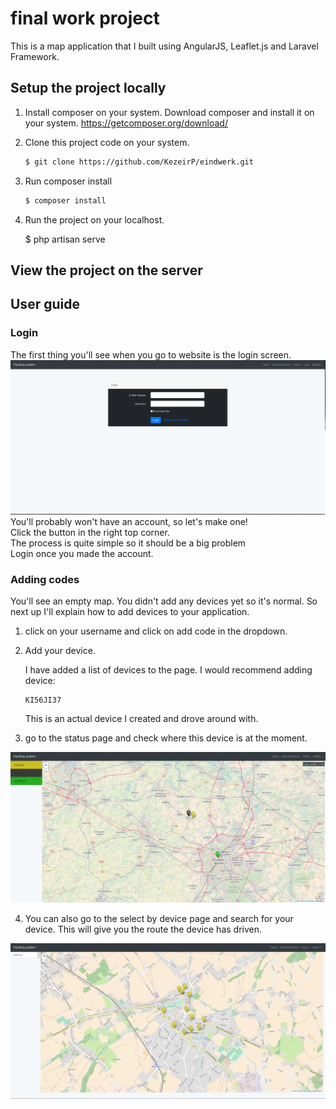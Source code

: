 # final work project

This is a map application that I built using AngularJS, Leaflet.js and Laravel Framework.

## Setup the project locally

1) Install composer on your system. Download composer and install it on your system. https://getcomposer.org/download/

2) Clone this project code on your system.
    ```bash
    $ git clone https://github.com/KezeirP/eindwerk.git
    ```
3) Run composer install
    ```bash
    $ composer install
    ```

4) Run the project on your localhost.

    $ php artisan serve

## View the project on the server


## User guide
### Login
The first thing you'll see when you go to website is the login screen. \
![Login screen](img/login.png)
You'll probably won't have an account, so let's make one! \
Click the button in the right top corner. \
 The process is quite simple so it should be a big problem \
Login once you made the account. 

### Adding codes
You'll see an empty map. You didn't add any devices yet so it's normal.
So next up I'll explain how to add devices to your application.
1) click on your username and click on add code in the dropdown.
2) Add your device.

    I have added a list of devices to the page.
    I would recommend adding device:
    ```
    KI56JI37
    ```
    This is an actual device I created and drove around with.

3) go to the status page and check where this device is at the moment.

![status screen](img/status.png)

4) You can also go to the select by device page and search for your device. This will give you the route the device has driven.

![Select by device screen](img/byDevice.png)
